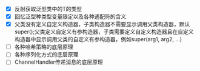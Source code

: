 - [x] 反射获取泛型类中的T的类型
- [x] 回忆泛型种类型变量限定以及各种通配符的含义
- [x] 父类没有定义自定义构造器，子类构造器不需要显示调用父类构造器，默认super();父类定义自定义有参构造器，子类需要定义自定义构造器且在自定义构造器中显示调用父类的自定义有参构造器，例如super(arg1, arg2, ...)
- [ ] 各种哈希策略的底层原理
- [ ] 各种序列化方式的底层原理
- [ ] ChannelHandler传递消息的底层原理